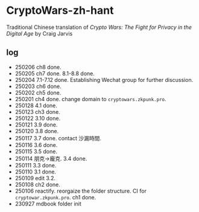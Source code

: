 # CryptoWars-zh-hant

Traditional Chinese translation of *Crypto Wars: The Fight for Privacy in the Digital Age* by Craig Jarvis

## log
- 250206 ch8 done.
- 250205 ch7 done. 8.1-8.8 done.
- 250204 7.1-7.12 done. Establishing Wechat group for further discussion.
- 250203 ch6 done.
- 250202 ch5 done.
- 250201 ch4 done. change domain to `cryptowars.zkpunk.pro`.
- 250128 4.1 done.
- 250123 ch3 done.
- 250122 3.10 done.
- 250121 3.9 done.
- 250120 3.8 done.
- 250117 3.7 done. contact 沙漏時間.
- 250116 3.6 done.
- 250115 3.5 done.
- 250114 朋克->龐克. 3.4 done.
- 250111 3.3 done.
- 250110 3.1 done.
- 250109 edit 3.2.
- 250108 ch2 done.
- 250106 reactify. reorgaize the folder structure. CI for `cryptowar.zkpunk.pro`. ch1 done.
- 230927 mdbook folder init
